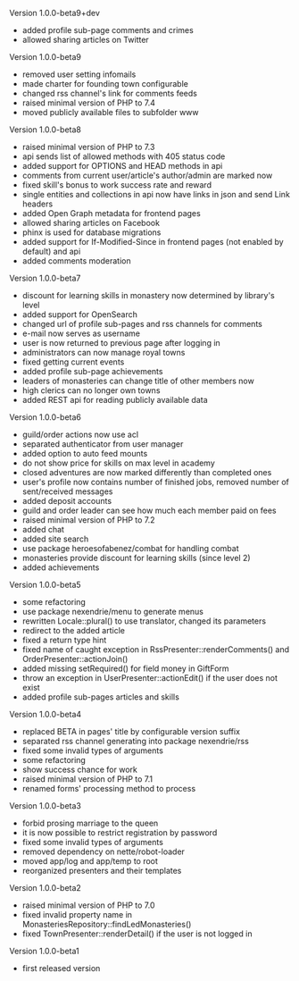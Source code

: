 Version 1.0.0-beta9+dev
- added profile sub-page comments and crimes
- allowed sharing articles on Twitter

Version 1.0.0-beta9
- removed user setting infomails
- made charter for founding town configurable
- changed rss channel's link for comments feeds
- raised minimal version of PHP to 7.4
- moved publicly available files to subfolder www

Version 1.0.0-beta8
- raised minimal version of PHP to 7.3
- api sends list of allowed methods with 405 status code
- added support for OPTIONS and HEAD methods in api
- comments from current user/article's author/admin are marked now
- fixed skill's bonus to work success rate and reward
- single entities and collections in api now have links in json and send Link headers
- added Open Graph metadata for frontend pages
- allowed sharing articles on Facebook
- phinx is used for database migrations
- added support for If-Modified-Since in frontend pages (not enabled by default) and api
- added comments moderation

Version 1.0.0-beta7
- discount for learning skills in monastery now determined by library's level
- added support for OpenSearch
- changed url of profile sub-pages and rss channels for comments
- e-mail now serves as username
- user is now returned to previous page after logging in
- administrators can now manage royal towns
- fixed getting current events
- added profile sub-page achievements
- leaders of monasteries can change title of other members now
- high clerics can no longer own towns
- added REST api for reading publicly available data

Version 1.0.0-beta6
- guild/order actions now use acl
- separated authenticator from user manager
- added option to auto feed mounts
- do not show price for skills on max level in academy
- closed adventures are now marked differently than completed ones
- user's profile now contains number of finished jobs, removed number of sent/received messages
- added deposit accounts
- guild and order leader can see how much each member paid on fees
- raised minimal version of PHP to 7.2
- added chat
- added site search
- use package heroesofabenez/combat for handling combat
- monasteries provide discount for learning skills (since level 2)
- added achievements

Version 1.0.0-beta5
- some refactoring
- use package nexendrie/menu to generate menus
- rewritten Locale::plural() to use translator, changed its parameters
- redirect to the added article
- fixed a return type hint
- fixed name of caught exception in RssPresenter::renderComments() and OrderPresenter::actionJoin()
- added missing setRequired() for field money in GiftForm
- throw an exception in UserPresenter::actionEdit() if the user does not exist
- added profile sub-pages articles and skills

Version 1.0.0-beta4
- replaced BETA in pages' title by configurable version suffix
- separated rss channel generating into package nexendrie/rss
- fixed some invalid types of arguments
- some refactoring
- show success chance for work
- raised minimal version of PHP to 7.1
- renamed forms' processing method to process

Version 1.0.0-beta3
- forbid prosing marriage to the queen
- it is now possible to restrict registration by password
- fixed some invalid types of arguments
- removed dependency on nette/robot-loader
- moved app/log and app/temp to root
- reorganized presenters and their templates

Version 1.0.0-beta2
- raised minimal version of PHP to 7.0
- fixed invalid property name in MonasteriesRepository::findLedMonasteries()
- fixed TownPresenter::renderDetail() if the user is not logged in

Version 1.0.0-beta1
- first released version
